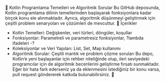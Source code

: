 📌 Kotlin Programlama Temelleri ve Algoritmik Sorular
Bu GitHub deposunda, Kotlin programlama dilinin temellerinden başlayarak fonksiyonlara kadar birçok konu ele alınmaktadır. Ayrıca, algoritmik düşünmeyi geliştirmek için çeşitli problem senaryoları ve çözümleri de mevcuttur.
📌 İçerikler
- Kotlin Temelleri: Değişkenler, veri türleri, döngüler, koşullar
- Fonksiyonlar: Parametreli ve parametresiz fonksiyonlar, ?lambda ifadeleri
-?
- Koleksiyonlar ve Veri Yapıları: List, Set, Map kullanımı
- Algoritmik Sorular: Çeşitli mantık ve problem çözme soruları
Bu depo, Kotlin’e yeni başlayanlar için rehber niteliğinde olup, ileri seviyedeki programcılar için de algoritmik becerilerini geliştirme fırsatı sunmaktadır.
Eğer bir hata fark ederseniz ya da eklenmesini istediğiniz bir konu varsa, pull request göndererek katkıda bulunabilirsiniz. 🚀


